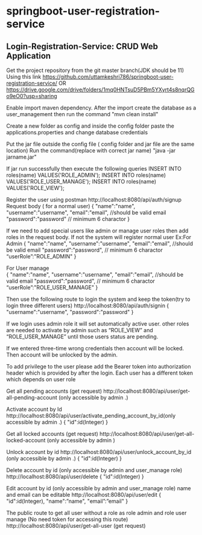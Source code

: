 # springboot-user-registration-service
## Login-Registration-Service: CRUD Web Application
Get the project repository from the git master branch(JDK should be 11)
Using this link   https://github.com/uttamkeshri786/springboot-user-registration-service/  OR 
https://drive.google.com/drive/folders/1mq0HNTsuD5PBm5YXyrt4s8nqrQGo9eO0?usp=sharing

Enable import maven dependency. After the import create the database as a user_management  then run the command "mvn clean install"

Create a new folder as config and inside the config folder paste the applications.properties and change database credentials 

Put the jar file outside the config file ( config folder and jar file are the same location)
Run the command(replace with correct jar name) "java -jar jarname.jar"

If jar run successfully then execute the following queries
INSERT INTO roles(name) VALUES('ROLE_ADMIN'); 
INSERT INTO roles(name) VALUES('ROLE_USER_MANAGE');
INSERT INTO roles(name) VALUES('ROLE_VIEW');

Register the user using postman
http://localhost:8080/api/auth/signup
Request body ( for a normal user)
{
    "name":"name",
    "username":"username",
    "email":"email", //should be valid email
    "password":"password"  // minimum 6 charactor
}

If we need to add special users like admin or manage user roles then add roles in the request body. If not the system will register normal user  Ex:For Admin
{
    "name":"name",
    "username":"username",
    "email":"email", //should be valid email
    "password":"password",  // minimum 6 charactor
           “userRole”:"ROLE_ADMIN"
}

For User manage             
{
    "name":"name",
    "username":"username",
    "email":"email", //should be valid email
    "password":"password",  // minimum 6 charactor
           “userRole”:"ROLE_USER_MANAGE"
}

Then use the following route to login the system and keep the token(try to login three different users)
http://localhost:8080/api/auth/signin
{
"username":"username",
"password":"password"
}

If we login uses admin role it will set automatically active user. other roles are needed to activate by admin such as “ROLE_VIEW” and “ROLE_USER_MANAGE” until those users status are pending.

If we entered three-time wrong credentials then account will be locked.
Then account will be unlocked by the admin.

To add privilege to the user please add the Bearer token into authorization header which is provided by after the login. Each user has a different token which depends on  user role

Get all pending accounts (get request)
http://localhost:8080/api/user/get-all-pending-account (only accessible by admin .)

Activate account by Id
http://localhost:8080/api/user/activate_pending_account_by_id(only accessible by admin .)
{
    "id":id(Integer)
}

Get all locked accounts (get request)
http://localhost:8080/api/user/get-all-locked-account (only accessible by admin )
    
Unlock account by id
http://localhost:8080/api/user/unlock_account_by_id (only accessible by admin .)
{
    "id":id(Integer)
}

Delete account by id (only accessible by admin and user_manage role)
http://localhost:8080/api/user/delete
{
    "id":id(Integer)
}


Edit account by id (only accessible by admin and user_manage role) name and email can be editable
http://localhost:8080/api/user/edit
{
    "id":id(Integer),
"name":”name",
"email”:”email"
}

The public route to  get all user without a role as role admin and role user manage (No need token for accessing this  route)
http://localhost:8080/api/user/get-all-user (get request)
